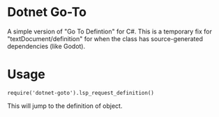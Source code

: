 # Dotnet Go-To

A simple version of "Go To Defintion" for C#. This is a temporary fix for "textDocument/definition" for when the class has source-generated dependencies (like Godot).

# Usage

```require('dotnet-goto').lsp_request_definition()```

This will jump to the definition of object.
